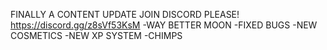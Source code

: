 FINALLY A CONTENT UPDATE JOIN DISCORD PLEASE! https://discord.gg/z8sVf53KsM
-WAY BETTER MOON
-FIXED BUGS
-NEW COSMETICS
-NEW XP SYSTEM
-CHIMPS 
